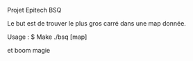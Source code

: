 Projet Epitech BSQ

Le but est de trouver le plus gros carré dans une map donnée.

Usage : 
$ Make
./bsq [map]

et boom magie
